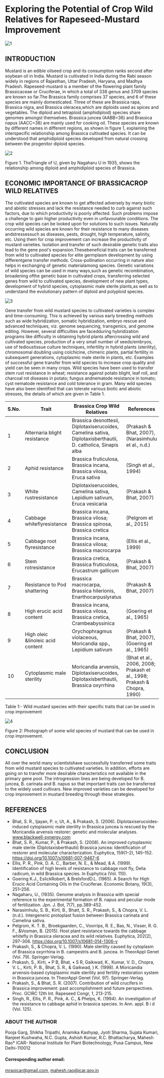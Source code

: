 # Exploring the Potential of Crop Wild Relatives for Rapeseed-Mustard Improvement

![1](https://user-images.githubusercontent.com/85151795/187830969-55302cb3-de72-415c-b421-132c76633399.jpg)

## INTRODUCTION
Mustard is an edible oilseed crop and its consumption ranks second after soybean oil in India. Mustard is cultivated in India during the Rabi season widely in regions of Rajasthan, Uttar Pradesh, Haryana, and Madhya Pradesh. Rapeseed-mustard is a member of the flowering plant family Brassicaceae or Cruciferae, in which a total of 338 genus and 3709 species are known so far.The Brassica family comprises 37 species, and 6 of these species are mainly domesticated. Three of these are Brassica rapa, Brassica nigra, and Brassica oleracea,which are diploids used as spices and vegetables. The diploid and tetraploid (amphidiploid) species share genomes amongst themselves. Brassica juncea (AABB=36) and Brassica napus (AACC=38) are mainly used for cooking oil. These species are known by different names in different regions, as shown in figure 1, explaining the interspecific relationship among Brassica cultivated species. It can be understood that amphidiploid species developed from natural crossing between the progenitor diploid species.

![2](https://user-images.githubusercontent.com/85151795/187831522-ae9831a8-5499-42c2-be11-06628e4b7c83.png)

Figure 1. TheTriangle of U, given by Nagaharu U in 1935, shows the relationship among diploid and amphidiploid species of Brassica.

## ECONOMIC IMPORTANCE OF BRASSICACROP WILD RELATIVES
The cultivated species are known to get affected adversely by many biotic and abiotic stresses and lack the resistance needed to curb against such factors, due to which productivity is poorly affected. Such problems impose a challenge to gain higher productivity even in unfavourable conditions. The crop wild species can be looked upon for solutions to such issues. Naturally occurring wild species are known for their resistance to many diseases andstressessuch as diseases, pests, drought, high temperature, salinity, etc. Using them for crop improvement can increase the productivity of mustard varieties. Isolation and transfer of such desirable genetic traits also lead to the gene pool's expansion.Thesebeneficial traits can be transferred from wild to cultivated species for elite germplasm development by using differentgene transfer methods. Cross-pollination occurring in nature also helps in exchanging of genetic materialamong species. Genetic variations of wild species can be used in many ways,such as genetic recombination, broadening ofthe genetic base in cultivated crops, transferring selected genes from wild to cultivated species, development of new plant types, development of hybrid species, cytoplasmic male sterile plants,as well as to understand the evolutionary pattern of diploid and polyploid species.

![3](https://user-images.githubusercontent.com/85151795/187831625-a236c7ce-5984-4dde-862d-526fc584eefe.jpg)

Gene transfer from wild mustard species to cultivated varieties is complex and time-consuming. This is achieved by various early breeding methods such as wide hybridization, somatic hybridization, embryo rescue and advanced techniques, viz. genome sequencing, transgenics, and genome editing. However, several difficulties are facedduring hybridization programs like difficulty in obtaining hybrid plants aftercrossing wild and cultivated species, production of a very small number of seeds/embryos, use of tedioustissue culture techniques, infertility in hybrid plants (sterility), chromosomal doubling using colchicine, chimeric plants, partial fertility in subsequent generations, cytoplasmic male sterile in plants, etc.
Examples of successful gene transfer from wild species to increase crop quality and yield can be seen in many crops. Wild species have been used to transfer stem rust resistance in wheat; resistance against potato blight, leaf roll, and charcoal rot diseases in potato; fungus andnematode resistance in tomato; cyst nematode resistance and cold tolerance in gram. Many wild species have also been identified that can tolerate various biotic and abiotic stresses, the details of which are given in Table 1.

| S.No. | Trait | Brassica Crop Wild Relatives | References
| ------ | ----------- | ----------- | ----------- |
| 1 | Alternaria blight resistance | Brassica desnottesii, Diplotaxiserucoides, Camelina sativa, Diplotaxisberthautii, D. catholica, Sinapis alba | (Prakash & Bhat, 2007), (Narasimhulu et al., n.d.) |
| 2 | Aphid resistance | Brassica fruticulosa, Brassica incana, Brassica vilosa, Eruca sativa | (Singh et al., 1994) |
| 3 | White rustresistance | Diplotaxiserucoides, Camelina sativa, Lepidium sativum, Eruca vesicaria | (Prakash & Bhat, 2007) |
| 4 | Cabbage whiteflyresistance | Brassica incana, Brassica vilosa; Brassica spinosa, Brassica cretica | (Pelgrom et al., 2015) |
| 5 | Cabbage root flyresistance | Brassica incana, Brassica vilosa; Brassica macrocarpa | (Ellis et al., 1999) |
| 6 | Stem rotresistance | Brassica cretica, Brassica fruticulosa, Erucastrum gallicum | (Prakash & Bhat, 2007) |
| 7 | Resistance to Pod shattering | Brassica macrocarpa, Brassica hilerionis, Enarthocarpuslyratus | (Prakash & Bhat, 2007) |
| 8 | High erucic acid content | Brassica incana, Brassica vilosa, Brassica cretica, Crambeabyssinica | (Goering et al., 1965) |
| 9 | High oleic &linoleic acid content | Orychophragmus violaceous, Moricandia spp., Lepidium sativum | (Prakash & Bhat, 2007), (Goering et al., 1965) |
| 10 | Cytoplasmic male sterility | Moricandia arvensis, Diplotaxiserucoides, Diplotaxisberthautii, Brassica oxyrrhina | (Bhat et al., 2006, 2008; Prakash et al., 1998; Prakash & Chopra, 1990) |

Table 1:- Wild mustard species with their specific traits that can be used in crop improvement

![4](https://user-images.githubusercontent.com/85151795/187831146-7201cf25-6929-4b71-9d75-50e88ee3dcac.png)

Figure 2: Photograph of some wild species of mustard that can be used in crop improvement.
## CONCLUSION
All over the world many scientistshave successfully transferred some traits from wild mustard species to cultivated varieties. In addition, efforts are going on to transfer more desirable characteristics not available in the primary gene pool.  The introgression lines are being developed for B. juncea, B. carinata and B. napus so that important traits can be transferred to the widely used cultivars. New improved varieties can be developed for crop improvement in mustard breeding through these strategies.
## REFERENCES
- Bhat, S. R., Ijayan, P. v, Ut, A., & Prakash, S. (2006). Diplotaxiserucoides-induced cytoplasmic male sterility in Brassica juncea is rescued by the Moricandia arvensis restorer: genetic and molecular analyses. www.blackwell-synergy.com
- Bhat, S. R., Kumar, P., & Prakash, S. (2008). An improved cytoplasmic male sterile (Diplotaxisberthautii) Brassica juncea: Identification of restorer and molecular characterization. Euphytica, 159(1–2), 145–152. https://doi.org/10.1007/s10681-007-9467-6
- Ellis, P. R., Pink, D. A. C., Barber, N. E., & Mead, & A. (1999). Identification of high levels of resistance to cabbage root fly, Delia radicum, in wild Brassica species. In Euphytica (Vol. 110).
- Goering K.J., EslickRobert, & BrelsfordD.L. (1965). A Search for High Erucic Acid Containing Oils in the Cruciferae. Economic Botany, 19(3), 251–256. 
- Nagaharu, U., (1935). Genome analysis in Brassica with special reference to the experimental formation of B. napus and peculiar mode of fertilization. Jpn. J. Bot, 7(7), pp.389-452.
- Narasimhulu, S. B., Kirti, B., Bhatt, S. R., Prakash, S., & Chopra, V. L. (n.d.). Intergeneric protoplast fusion between Brassica carinata and Camelina sativa.
- Pelgrom, K. T. B., Broekgaarden, C., Voorrips, R. E., Bas, N., Visser, R. G. F., &Vosman, B. (2015). Host plant resistance towards the cabbage whitefly in Brassica oleracea and its wild relatives. Euphytica, 202(2), 297–306. https://doi.org/10.1007/s10681-014-1306-y
- Prakash, S., & Chopra, V. L. (1990). Male sterility caused by cytoplasm of Brassica oxyrrhina in B. campestris and B. juncea. In TheorAppl Genet (Vol. 79). Springer-Verlag.
- Prakash, S., Kirti, • P B, Bhat, • S R, Gaikwad, K., Kumar, V. D., Chopra, V. L., Kirti, P. B., Bhat, S. R., & Gaikwad, ) K. (1998). A Moricandia arvensis-based cytoplasmic male sterility and fertility restoration system in Brassica juncea. In TheorAppl Genet (Vol. 97). Springer-Verlag.
- Prakash, S., & Bhat, S. R. (2007). Contribution of wild crucifers in Brassica improvement: past accomplishment and future perspectives. Proc. GCIRC 12th Int. Rapeseed Congr, 1, 213-215.
- Singh, R., Ellis, P. R., Pink, A. C., & Phelps, K. (1994). An investigation of the resistance to cabbage aphid in brassica species. In Ann. appl. B i d (Vol. 125).
### ABOUT THE AUTHOR
Pooja Garg, Shikha Tripathi, Anamika Kashyap, Jyoti Sharma, Sujata Kumari, Ranjeet Kushwaha, N.C. Gupta, Ashish Kumar, R.C. Bhattacharya, Mahesh Rao*
ICAR- National Institute for Plant Biotechnology, Pusa Campus, New Delhi-110012
#### Corresponding author email:
[mraoicar@gmail.com](mraoicar@gmail.com), [mahesh.rao@icar.gov.in](mahesh.rao@icar.gov.in)
